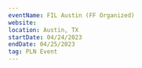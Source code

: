 ```yaml
---
eventName: FIL Austin (FF Organized)
website: 
location: Austin, TX
startDate: 04/24/2023
endDate: 04/25/2023
tag: PLN Event
---
```

